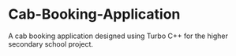 # Cab-Booking-Application
A cab booking application designed using Turbo C++ for the higher secondary school project.
